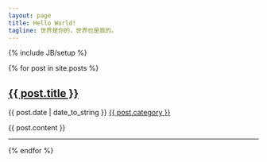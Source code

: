 ```yaml
---
layout: page
title: Hello World!
tagline: 世界是你的，世界也是我的。
---
```

{% include JB/setup %}
    

{% for post in site.posts %}  

## <a href="{{ BASE_PATH }}{{ post.url }}">{{ post.title }}</a>

<span>{{ post.date | date_to_string }}</span>  <span><a href="{{ BASE_PATH }}categories.html#{{ post.category}}-ref">{{ post.category }}</a></span>

{{ post.content }}

***
{% endfor %}




